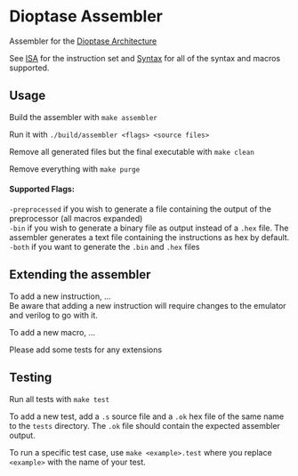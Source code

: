 # Dioptase Assembler

Assembler for the [Dioptase Architecture](https://github.com/b-Rocks2718/Dioptase/tree/main)  

See [ISA](https://github.com/b-Rocks2718/Dioptase/blob/main/docs/ISA.md) for the instruction set and [Syntax](https://github.com/b-Rocks2718/Dioptase-Assembler/blob/main/docs/synatx.md) for all of the syntax and macros supported.  

## Usage

Build the assembler with `make assembler`

Run it with `./build/assembler <flags> <source files>`

Remove all generated files but the final executable with `make clean`

Remove everything with `make purge`

#### Supported Flags:  
`-preprocessed` if you wish to generate a file containing the output of the preprocessor (all macros expanded)  
`-bin` if you wish to generate a binary file as output instead of a `.hex` file. The assembler generates a text file containing the instructions as hex by default.  
`-both` if you want to generate the `.bin` and `.hex` files  

## Extending the assembler

To add a new instruction, ...  
Be aware that adding a new instruction will require changes to the emulator and verilog to go with it.

To add a new macro, ... 

Please add some tests for any extensions

## Testing

Run all tests with `make test`

To add a new test, add a `.s` source file and a `.ok` hex file of the same name to the `tests` directory. The `.ok` file should contain the expected assembler output.

To run a specific test case, use `make <example>.test` where you replace `<example>` with the name of your test. 
